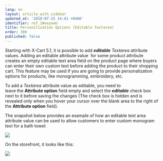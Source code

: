 ```yaml
---
lang: en
layout: article_with_sidebar
updated_at: '2019-07-15 14:41 +0400'
identifier: ref_1WveyowU
title: Personilization Options (Editable Textarea)
order: 300
published: false
---
```

Starting with X-Cart 5.1, it is possible to add _**editable**_ _Textarea_ attribute values. Adding an editable attribute value  for some product attribute creates an empty editable text area field on the product page where buyers can enter their own custom text before adding the product to their shopping cart. This feature may be used if you are going to provide personalization options for products, like monogramming, embroidery, etc.

To add a _Textarea_ attribute value as editable, you need to leave the **Attribute option** field empty and select the **_editable_** check box next to it before saving the changes (The check box is hidden and is revealed only when you hover your cursor over the blank area to the right of the **Attribute option** field).

The snapshot below provides an example of how an editable text area attribute value can be used to allow customers to enter custom monogram text for a bath towel:

![]({{site.baseurl}}/attachments/7504859/8719335.png)

On the storefront, it looks like this:

![]({{site.baseurl}}/attachments/7504859/7602536.png)